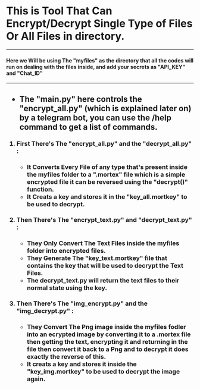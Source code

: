# This is Tool That Can Encrypt/Decrypt Single Type of Files Or All Files in  directory.
<hr> 
<h4>Here we Will be using The "myfiles" as the directory that all the codes will run on dealing with the files inside, and add your secrets as "API_KEY" and "Chat_ID"</h4>
<hr>
<h2>
  <ul>
  <li>
  The "main.py" here controls the "encrypt_all.py" (which is explained later on) by a telegram bot, you can use the /help command to get a list of  commands.
  </li>
  </ul>
</h2>
<h3><ol>
  <li>
    First There's The "encrypt_all.py" and the "decrypt_all.py" :
    <ul>
    <h4>
     <li>
      It Converts Every File of any type that's present inside the myfiles folder to a ".mortex" file which is a simple encrypted file it can be reversed using the "decrypt()" function.  
  </li>
  <li>
    It Creats a key and stores it in the "key_all.mortkey" to be used to decrypt.
  </li>
  </h4>
  </ul>
  </li>
  <li>Then There's The "encrypt_text.py" and "decrypt_text.py" :
  <ul>
    <h4>
      <li>They Only Convert The Text Files inside the myfiles folder into encrypted files.</li>
  <li>They Generate The "key_text.mortkey" file that contains the key that will be used to decrypt the Text Files.</li>
  <li>The decrypt_text.py will return the text files to their normal state using the key.</li>
    </h4>
  </ul>
    <li>
      Then There's The "img_encrypt.py" and the "img_decrypt.py" :
  <ul>
    <h4>
  <li> 
  They Convert The Png image inside the myfiles fodler into an ecrypted image by converting it to a .mortex file then getting the text, encrypting it and returning in the file then convert it back to a Png and to decrypt it does exactly the reverse of this.        
          
  </li>
  <li>
    It creats a key and stores it inside the "key_img.mortkey" to be used to decrypt the image again.
  </li>
  </h4>
  </ul>   
</ol>
    </h3>
